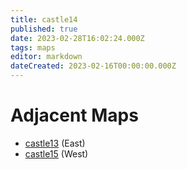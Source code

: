 ```yaml
---
title: castle14
published: true
date: 2023-02-28T16:02:24.000Z
tags: maps
editor: markdown
dateCreated: 2023-02-16T00:00:00.000Z
---
```



# Adjacent Maps
 * [castle13](/maps/castle13) (East)
 * [castle15](/maps/castle15) (West)
